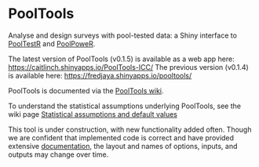 # PoolTools

Analyse and design surveys with pool-tested data: a Shiny interface to 
[PoolTestR](https://github.com/AngusMcLure/PoolTestR) 
and [PoolPoweR](https://github.com/AngusMcLure/PoolPoweR).

The latest version of PoolTools (v0.1.5) is available as a web app here: https://caitlinch.shinyapps.io/PoolTools-ICC/
The previous version (v0.1.4) is available here: https://fredjaya.shinyapps.io/pooltools/

PoolTools is documented via the [PoolTools wiki](https://github.com/AngusMcLure/PoolTools/wiki). 

To understand the statistical assumptions underlying PoolTools, see the wiki 
page [Statistical assumptions and default values](https://github.com/AngusMcLure/PoolTools/wiki/Statistical-assumptions-and-default-values)

This tool is under construction, with new functionality added often. Though we 
are confident that implemented code is correct and have provided extensive 
[documentation](https://github.com/AngusMcLure/PoolTools/wiki), the layout 
and names of options, inputs, and outputs may change over time.
